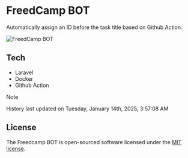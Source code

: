 # FreedCamp BOT

Automatically assign an ID before the task title based on Github Action.

![FreedCamp BOT](https://repository-images.githubusercontent.com/737932867/7d34798b-2680-471c-b089-a78a718d3d6a)

## Tech

- Laravel
- Docker
- Github Action

> [!NOTE]  
> History last updated on Tuesday, January 14th, 2025, 3:57:08 AM

## License

The Freedcamp BOT is open-sourced software licensed under the [MIT license](https://opensource.org/licenses/MIT).
